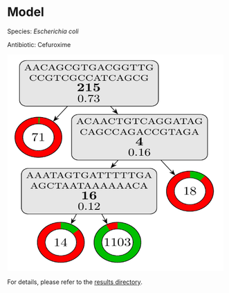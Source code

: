 
# Model

Species: *Escherichia coli*

Antibiotic: Cefuroxime

<img src="./model.png" width=500 height=500 />

For details, please refer to the [results directory](../../../../../results/cart_b/escherichia%20coli/cefuroxime/repeat_3/).

